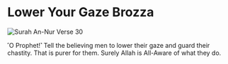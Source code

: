 # Lower Your Gaze Brozza

![Surah An-Nur Verse 30](https://user-images.githubusercontent.com/1833154/131265725-148de753-9cf0-4c63-ae68-fd2f0321f7ef.png)

˹O Prophet!˺ Tell the believing men to lower their gaze and guard their chastity. That is purer for them. Surely Allah is All-Aware of what they do. 
